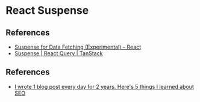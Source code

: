 # React Suspense

## References

- [Suspense for Data Fetching \(Experimental\) – React](https://reactjs.org/docs/concurrent-mode-suspense.html)
- [Suspense \| React Query \| TanStack](https://react-query.tanstack.com/guides/suspense#_top)

## References

- [I wrote 1 blog post every day for 2 years\. Here's 5 things I learned about SEO](https://flaviocopes.com/blog-seo/)